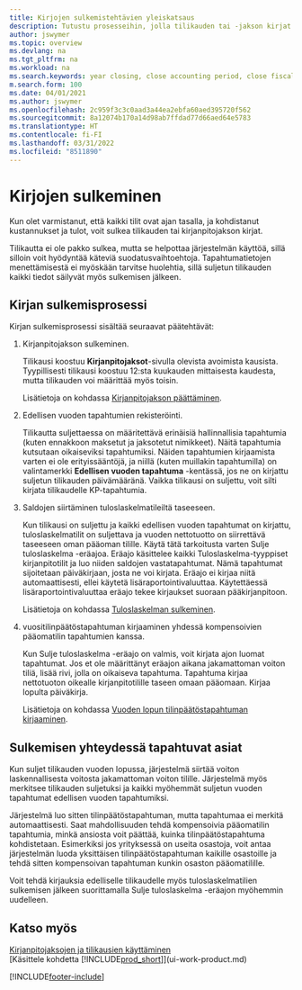 ```yaml
---
title: Kirjojen sulkemistehtävien yleiskatsaus
description: Tutustu prosesseihin, jolla tilikauden tai -jakson kirjat suljetaan, ja mitä tapahtuu, kun kirjat suljetaan vuoden lopussa.
author: jswymer
ms.topic: overview
ms.devlang: na
ms.tgt_pltfrm: na
ms.workload: na
ms.search.keywords: year closing, close accounting period, close fiscal year, bank account detailed trial balance
m.search.form: 100
ms.date: 04/01/2021
ms.author: jswymer
ms.openlocfilehash: 2c959f3c3c0aad3a44ea2ebfa60aed395720f562
ms.sourcegitcommit: 8a12074b170a14d98ab7ffdad77d66aed64e5783
ms.translationtype: HT
ms.contentlocale: fi-FI
ms.lasthandoff: 03/31/2022
ms.locfileid: "8511890"
---
```

# <a name="closing-the-books"></a>Kirjojen sulkeminen
Kun olet varmistanut, että kaikki tilit ovat ajan tasalla, ja kohdistanut kustannukset ja tulot, voit sulkea tilikauden tai kirjanpitojakson kirjat.

Tilikautta ei ole pakko sulkea, mutta se helpottaa järjestelmän käyttöä, sillä silloin voit hyödyntää käteviä suodatusvaihtoehtoja. Tapahtumatietojen menettämisestä ei myöskään tarvitse huolehtia, sillä suljetun tilikauden kaikki tiedot säilyvät myös sulkemisen jälkeen.

## <a name="closing-book-process"></a>Kirjan sulkemisprosessi
Kirjan sulkemisprosessi sisältää seuraavat päätehtävät:

1. Kirjanpitojakson sulkeminen.

    Tilikausi koostuu **Kirjanpitojaksot**-sivulla olevista avoimista kausista. Tyypillisesti tilikausi koostuu 12:sta kuukauden mittaisesta kaudesta, mutta tilikauden voi määrittää myös toisin.

    Lisätietoja on kohdassa [Kirjanpitojakson päättäminen](year-close-account-periods.md).
2. Edellisen vuoden tapahtumien rekisteröinti.

    Tilikautta suljettaessa on määritettävä erinäisiä hallinnallisia tapahtumia (kuten ennakkoon maksetut ja jaksotetut nimikkeet). Näitä tapahtumia kutsutaan oikaiseviksi tapahtumiksi. Näiden tapahtumien kirjaamista varten ei ole erityissääntöjä, ja niillä (kuten muillakin tapahtumilla) on valintamerkki **Edellisen vuoden tapahtuma** -kentässä, jos ne on kirjattu suljetun tilikauden päivämääränä. Vaikka tilikausi on suljettu, voit silti kirjata tilikaudelle KP-tapahtumia.
3. Saldojen siirtäminen tuloslaskelmatileiltä taseeseen.

    Kun tilikausi on suljettu ja kaikki edellisen vuoden tapahtumat on kirjattu, tuloslaskelmatilit on suljettava ja vuoden nettotuotto on siirrettävä taseeseen oman pääoman tilille. Käytä tätä tarkoitusta varten Sulje tuloslaskelma -eräajoa. Eräajo käsittelee kaikki Tuloslaskelma-tyyppiset kirjanpitotilit ja luo niiden saldojen vastatapahtumat. Nämä tapahtumat sijoitetaan päiväkirjaan, josta ne voi kirjata. Eräajo ei kirjaa niitä automaattisesti, ellei käytetä lisäraportointivaluuttaa. Käytettäessä lisäraportointivaluuttaa eräajo tekee kirjaukset suoraan pääkirjanpitoon.

    Lisätietoja on kohdassa [Tuloslaskelman sulkeminen](year-close-income-statement.md).
4. vuositilinpäätöstapahtuman kirjaaminen yhdessä kompensoivien pääomatilin tapahtumien kanssa.

    Kun Sulje tuloslaskelma -eräajo on valmis, voit kirjata ajon luomat tapahtumat. Jos et ole määrittänyt eräajon aikana jakamattoman voiton tiliä, lisää rivi, jolla on oikaiseva tapahtuma. Tapahtuma kirjaa nettotuoton oikealle kirjanpitotilille taseen omaan pääomaan. Kirjaa lopulta päiväkirja.

    Lisätietoja on kohdassa [Vuoden lopun tilinpäätöstapahtuman kirjaaminen](year-how-post-year-end-close-entry.md).

## <a name="what-happens-when-you-close"></a>Sulkemisen yhteydessä tapahtuvat asiat
Kun suljet tilikauden vuoden lopussa, järjestelmä siirtää voiton laskennallisesta voitosta jakamattoman voiton tilille. Järjestelmä myös merkitsee tilikauden suljetuksi ja kaikki myöhemmät suljetun vuoden tapahtumat edellisen vuoden tapahtumiksi.

Järjestelmä luo sitten tilinpäätöstapahtuman, mutta tapahtumaa ei merkitä automaattisesti. Saat mahdollisuuden tehdä kompensoivia pääomatilin tapahtumia, minkä ansiosta voit päättää, kuinka tilinpäätöstapahtuma kohdistetaan. Esimerkiksi jos yrityksessä on useita osastoja, voit antaa järjestelmän luoda yksittäisen tilinpäätöstapahtuman kaikille osastoille ja tehdä sitten kompensoivan tapahtuman kunkin osaston pääomatilille.

Voit tehdä kirjauksia edelliselle tilikaudelle myös tuloslaskelmatilien sulkemisen jälkeen suorittamalla Sulje tuloslaskelma -eräajon myöhemmin uudelleen.

## <a name="see-also"></a>Katso myös

[Kirjanpitojaksojen ja tilikausien käyttäminen](finance-accounting-periods-and-fiscal-years.md)  
[Käsittele kohdetta [!INCLUDE[prod_short](includes/prod_short.md)]](ui-work-product.md)


[!INCLUDE[footer-include](includes/footer-banner.md)]